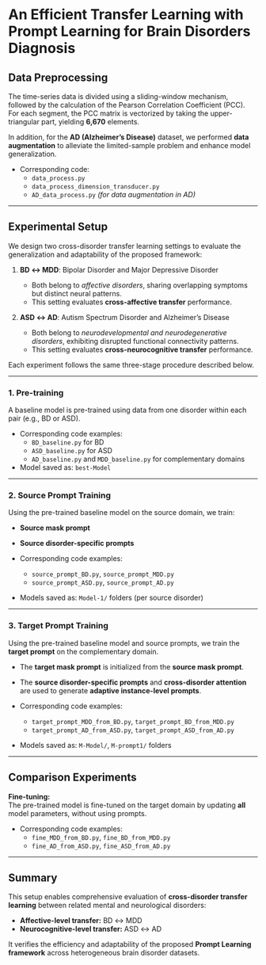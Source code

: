 # An Efficient Transfer Learning with Prompt Learning for Brain Disorders Diagnosis

## Data Preprocessing

The time-series data is divided using a sliding-window mechanism, followed by the calculation of the Pearson Correlation Coefficient (PCC).  
For each segment, the PCC matrix is vectorized by taking the upper-triangular part, yielding **6,670** elements.

In addition, for the **AD (Alzheimer’s Disease)** dataset, we performed **data augmentation** to alleviate the limited-sample problem and enhance model generalization.

- Corresponding code:  
  - `data_process.py`  
  - `data_process_dimension_transducer.py`  
  - `AD_data_process.py` *(for data augmentation in AD)*

---

## Experimental Setup

We design two cross-disorder transfer learning settings to evaluate the generalization and adaptability of the proposed framework:

1. **BD ↔ MDD**: Bipolar Disorder and Major Depressive Disorder  
   - Both belong to *affective disorders*, sharing overlapping symptoms but distinct neural patterns.  
   - This setting evaluates **cross-affective transfer** performance.

2. **ASD ↔ AD**: Autism Spectrum Disorder and Alzheimer’s Disease  
   - Both belong to *neurodevelopmental and neurodegenerative disorders*, exhibiting disrupted functional connectivity patterns.  
   - This setting evaluates **cross-neurocognitive transfer** performance.

Each experiment follows the same three-stage procedure described below.

---

### 1. Pre-training

A baseline model is pre-trained using data from one disorder within each pair (e.g., BD or ASD).

- Corresponding code examples:  
  - `BD_baseline.py` for BD  
  - `ASD_baseline.py` for ASD  
  - `AD_baseline.py` and `MDD_baseline.py` for complementary domains  
- Model saved as: `best-Model`

---

### 2. Source Prompt Training

Using the pre-trained baseline model on the source domain, we train:

- **Source mask prompt**  
- **Source disorder-specific prompts**

- Corresponding code examples:  
  - `source_prompt_BD.py`, `source_prompt_MDD.py`  
  - `source_prompt_ASD.py`, `source_prompt_AD.py`  
- Models saved as: `Model-1/` folders (per source disorder)

---

### 3. Target Prompt Training

Using the pre-trained baseline model and source prompts, we train the **target prompt** on the complementary domain.

- The **target mask prompt** is initialized from the **source mask prompt**.  
- The **source disorder-specific prompts** and **cross-disorder attention** are used to generate **adaptive instance-level prompts**.

- Corresponding code examples:  
  - `target_prompt_MDD_from_BD.py`, `target_prompt_BD_from_MDD.py`  
  - `target_prompt_AD_from_ASD.py`, `target_prompt_ASD_from_AD.py`  
- Models saved as: `M-Model/`, `M-prompt1/` folders

---

## Comparison Experiments

**Fine-tuning:**  
The pre-trained model is fine-tuned on the target domain by updating **all** model parameters, without using prompts.

- Corresponding code examples:  
  - `fine_MDD_from_BD.py`, `fine_BD_from_MDD.py`  
  - `fine_AD_from_ASD.py`, `fine_ASD_from_AD.py`

---

## Summary

This setup enables comprehensive evaluation of **cross-disorder transfer learning** between related mental and neurological disorders:

- **Affective-level transfer:** BD ↔ MDD  
- **Neurocognitive-level transfer:** ASD ↔ AD  

It verifies the efficiency and adaptability of the proposed **Prompt Learning framework** across heterogeneous brain disorder datasets.
